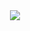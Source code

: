 
   　<p align="center">
  ![](https://komarev.com/ghpvc/?username=your-github-username&label=♡+&color=B9FEC3)
